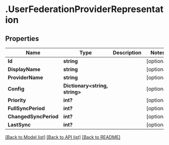 # .UserFederationProviderRepresentation
## Properties

Name | Type | Description | Notes
------------ | ------------- | ------------- | -------------
**Id** | **string** |  | [optional] 
**DisplayName** | **string** |  | [optional] 
**ProviderName** | **string** |  | [optional] 
**Config** | **Dictionary&lt;string, string&gt;** |  | [optional] 
**Priority** | **int?** |  | [optional] 
**FullSyncPeriod** | **int?** |  | [optional] 
**ChangedSyncPeriod** | **int?** |  | [optional] 
**LastSync** | **int?** |  | [optional] 

[[Back to Model list]](../README.md#documentation-for-models) [[Back to API list]](../README.md#documentation-for-api-endpoints) [[Back to README]](../README.md)

